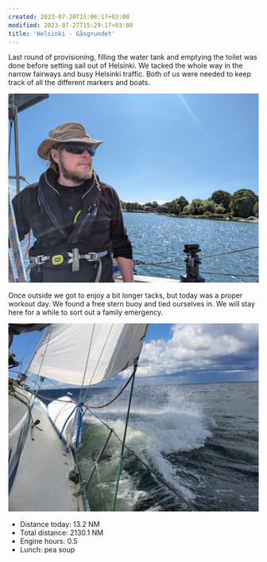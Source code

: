 ```yaml
---
created: 2023-07-20T15:06:17+03:00
modified: 2023-07-27T15:29:17+03:00
title: 'Helsinki - Gåsgrundet'
---
```


Last round of provisioning, filling the water tank and emptying the toilet was done before setting sail out of Helsinki. We tacked the whole way in the narrow fairways and busy Helsinki traffic. Both of us were needed to keep track of all the different markers and boats. 

![Image](../2023/bbab172eff33e7edb81a52159462973d.jpg) 

Once outside we got to enjoy a bit longer tacks, but today was a proper workout day. We found a free stern buoy and tied ourselves in. We will stay here for a while to sort out a family emergency.

![Image](../2023/27f6d57f94b70bdaad4a7a02b25b74ac.jpg) 

 * Distance today: 13.2 NM
 * Total distance: 2130.1 NM
 * Engine hours: 0.5
 * Lunch: pea soup
